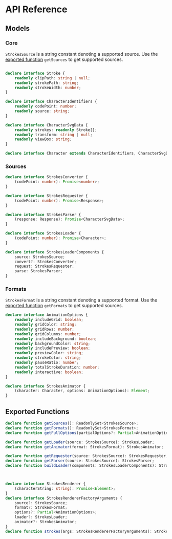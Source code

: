 # API Reference

## Models

### Core
`StrokesSource` is a string constant denoting a supported source. Use the [exported function](#exported-functions) `getSources` to get supported sources.
```typescript

declare interface Stroke {
    readonly clipPath: string | null;
    readonly strokePath: string;
    readonly strokeWidth: number;
}

declare interface CharacterIdentifiers {
    readonly codePoint: number;
    readonly source: string;
}

declare interface CharacterSvgData {
    readonly strokes: readonly Stroke[];
    readonly transform: string | null;
    readonly viewBox: string;
}

declare interface Character extends CharacterIdentifiers, CharacterSvgData {}
```

### Sources
```typescript
declare interface StrokesConverter {
    (codePoint: number): Promise<number>;
}

declare interface StrokesRequester {
    (codePoint: number): Promise<Response>;
}

declare interface StrokesParser {
    (response: Response): Promise<CharacterSvgData>;
}

declare interface StrokesLoader {
    (codePoint: number): Promise<Character>;
}

declare interface StrokesLoaderComponents {
    source: StrokesSource;
    convert?: StrokesConverter;
    request: StrokesRequester;
    parse: StrokesParser;
}
```

### Formats
`StrokesFormat` is a string constant denoting a supported format. Use the [exported function](#exported-functions) `getFormats` to get supported sources.
```typescript
declare interface AnimationOptions {
    readonly includeGrid: boolean;
    readonly gridColor: string;
    readonly gridRows: number;
    readonly gridColumns: number;
    readonly includeBackground: boolean;
    readonly backgroundColor: string;
    readonly includePreview: boolean;
    readonly previewColor: string;
    readonly strokeColor: string;
    readonly pauseRatio: number;
    readonly totalStrokeDuration: number;
    readonly interactive: boolean;
}

declare interface StrokesAnimator {
    (character: Character, options: AnimationOptions): Element;
}
```

## Exported Functions
```typescript
declare function getSources(): ReadonlySet<StrokesSource>;
declare function getFormats(): ReadonlySet<StrokesFormat>;
declare function getFullOptions(partialOptions?: Partial<AnimationOptions>): AnimationOptions;

declare function getLoader(source: StrokesSource): StrokesLoader;
declare function getAnimator(format: StrokesFormat): StrokesAnimator;

declare function getRequester(source: StrokesSource): StrokesRequester;
declare function getParser(source: StrokesSource): StrokesParser;
declare function buildLoader(components: StrokesLoaderComponents): StrokesLoader;



declare interface StrokesRenderer {
    (characterString: string): Promise<Element>;
}
declare interface StrokesRendererFactoryArguments {
    source?: StrokesSource;
    format?: StrokesFormat;
    options?: Partial<AnimationOptions>;
    loader?: StrokesLoader;
    animator?: StrokesAnimator;
}
declare function strokes(args: StrokesRendererFactoryArguments): StrokesRenderer;
```
